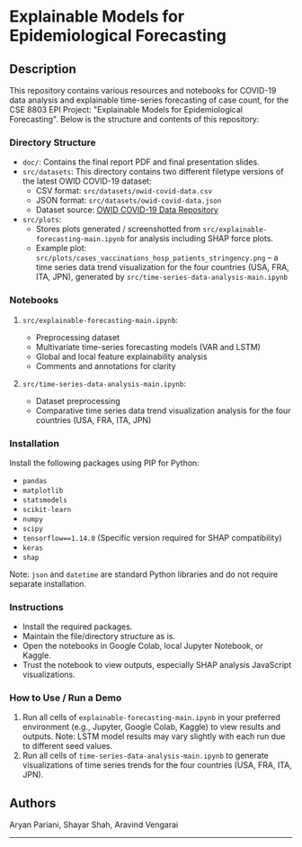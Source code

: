 # Explainable Models for Epidemiological Forecasting

## Description

This repository contains various resources and notebooks for COVID-19 data analysis and explainable time-series forecasting of case count, for the CSE 8803 EPI Project: "Explainable Models for Epidemiological Forecasting". Below is the structure and contents of this repository:

### Directory Structure

- `doc/`: Contains the final report PDF and final presentation slides.
- `src/datasets`: This directory contains two different filetype versions of the latest OWID COVID-19 dataset:
    - CSV format: `src/datasets/owid-covid-data.csv`
    - JSON format: `src/datasets/owid-covid-data.json`
    - Dataset source: [OWID COVID-19 Data Repository](https://github.com/owid/covid-19-data/tree/master/public/data/latest)
- `src/plots`:
    - Stores plots generated / screenshotted from `src/explainable-forecasting-main.ipynb` for analysis including SHAP force plots.
    - Example plot: `src/plots/cases_vaccinations_hosp_patients_stringency.png` – a time series data trend visualization for the four countries (USA, FRA, ITA, JPN), generated by `src/time-series-data-analysis-main.ipynb`

### Notebooks

1. `src/explainable-forecasting-main.ipynb`:
    - Preprocessing dataset
    - Multivariate time-series forecasting models (VAR and LSTM)
    - Global and local feature explainability analysis
    - Comments and annotations for clarity

2. `src/time-series-data-analysis-main.ipynb`:
    - Dataset preprocessing
    - Comparative time series data trend visualization analysis for the four countries (USA, FRA, ITA, JPN)

### Installation

Install the following packages using PIP for Python:

- `pandas`
- `matplotlib`
- `statsmodels`
- `scikit-learn`
- `numpy`
- `scipy`
- `tensorflow==1.14.0` (Specific version required for SHAP compatibility)
- `keras`
- `shap`

Note: `json` and `datetime` are standard Python libraries and do not require separate installation.

### Instructions

- Install the required packages.
- Maintain the file/directory structure as is.
- Open the notebooks in Google Colab, local Jupyter Notebook, or Kaggle.
- Trust the notebook to view outputs, especially SHAP analysis JavaScript visualizations.

### How to Use / Run a Demo

1. Run all cells of `explainable-forecasting-main.ipynb` in your preferred environment (e.g., Jupyter, Google Colab, Kaggle) to view results and outputs. Note: LSTM model results may vary slightly with each run due to different seed values.
2. Run all cells of `time-series-data-analysis-main.ipynb` to generate visualizations of time series trends for the four countries (USA, FRA, ITA, JPN).

## Authors

Aryan Pariani, Shayar Shah, Aravind Vengarai

---
